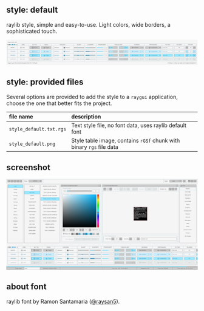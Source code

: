 ## style: default

raylib style, simple and easy-to-use. Light colors, wide borders, a sophisticated touch.

![default style table](style_default.png)

## style: provided files

Several options are provided to add the style to a `raygui` application, choose the one that better fits the project.

| file name | description |
| :-------- | :---------- |
| `style_default.txt.rgs` | Text style file, no font data, uses raylib default font |
| `style_default.png` | Style table image, contains `rGSf` chunk with binary `rgs` file data |

## screenshot

![default style screen](screenshot.png)

## about font

raylib font by Ramon Santamaria ([@raysan5](https://twitter.com/raysan5)).
